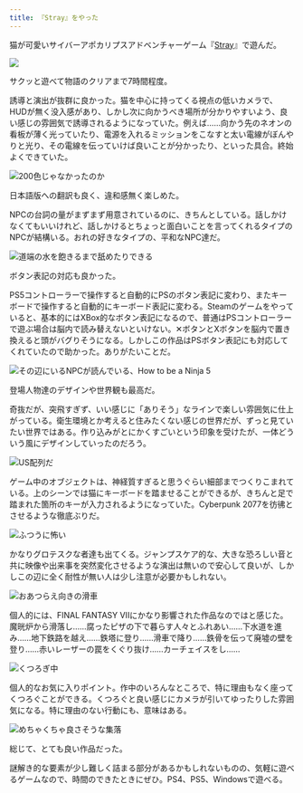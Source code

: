 ```yaml
---
title: 『Stray』をやった
---
```

猫が可愛いサイバーアポカリプスアドベンチャーゲーム『[Stray](https://store.steampowered.com/app/1332010/Stray/?l=japanese)』で遊んだ。

![](https://lh3.googleusercontent.com/docs/ADP-6oH__ji_O5nDta3DuCYQg2WU2i7Mf4DHf3r3dfHkP4iR3KXM7uYUUxewYiaMIVAObLBRmH_4OM4W_pX7X9TKtYW-dQOgC67PfTmVl9LROUlmgAyeBDnA9Uby71jyzF9bofkAxBzutfOgWWeI41741scnLf4xVtk72KLybLWn9oYG50PUFawcU4u9NARV-HGQElM9gDCIs6gT4zyFI0OgTS2CpEoBs2l3q3yjCVY76PSQHWHMhz5tc2Gw1nAryJlnXlzDgjb0gUqWJaVC8rCh536kewiKNWlSuEjEDKpUgJcun-W2jTr06qGpDb-fEQGlg3bKfWacC-APb1UxcJh-cRCuXpHL0mB6V146JAcrT8-tgbtrkGfJLwNWkhIjK8Ifwnu9dIxhqLn0tQCjPUjLXF2KVL2SmunncXRYdApGruKfX47oH3w9Jzew6uEgpD-EM1CKqLCPuvi0dxGV51S7boNjxid7VgNx0ibDnxHpgLZAOikLPPEHtwChgYMSVSbQc8u5Jy-tW7bACzqMlKAJl2uDBvs1LLJUt6dPZiRfDN1mZFWStMzvYqcJK4qOzQNIvvdlJIh8cdV2Q-2vEmdmdIlM0gCIbMNsMbpmf0pR8SYtChShSBAiLpFbVc16dDNCSHODq7DYYjRaUdfBYkuojDzAK8dq3QND_2bEfijU71ZK-gFoPjahLxe8os978V4401rlfrzFovXFnNwOdpx4IrTid5I-Ij9klEfw4u_Gz7VluakCMuMwj8D-5gXNYTTaoqauq9_TGNHFh2TO4KAT6WSjfEGTAylHsVoVOSNbewAwZ6bBX2LOBpQhiZo3Yjijne3Da_NwUR4q3uw-Hvu00qksmPC5wHLea6GlZ3s3oFcopEihTG8YUIm42VSoLNN1mYSFMrHDPAfmfuVtXJLtwQ73-ByekhC_TFMr2l8q_HbOmvObBrIRy6Qk8XK0Ha_J5a9iD5PLDVW525LXQZB6JFQni7UN7_AqZR7-R7ljRP1LMhPNOJAYsjDkj6r6Car8CM5Xf5qBITq9WhSMCDGk5k9WaLdsGNrxF2-oO3N1HkyWNnmsp-U6gyoMUzcqkDnRS1IWQwUqSOZrisbI4uR3hY54DhxT_JQZo9Tx57FtuZcPrRC5IKsznhCQTRZUEOa2tnx2S-KFQqNd-A-1Q2ikBXTneKt9BvX9vhdJxSbtksqwKggYCOC3ou9-KR4fuI1-V7zATqAuSDjSTuq3yGhkyZwvnOrUTcKrL5zRtcrB-v1Gau-5Ww)

サクッと遊べて物語のクリアまで7時間程度。

誘導と演出が抜群に良かった。猫を中心に持ってくる視点の低いカメラで、HUDが無く没入感があり、しかし次に向かうべき場所が分かりやすいよう、良い感じの雰囲気で誘導されるようになっていた。例えば……向かう先のネオンの看板が薄く光っていたり、電源を入れるミッションをこなすと太い電線がぼんやりと光り、その電線を伝っていけば良いことが分かったり、といった具合。終始よくできていた。

![](https://lh3.googleusercontent.com/docs/ADP-6oEPjYfxwYE2sd190KEXonuxP7uaB3pU1WbqC_scboNryQgMah5n4Lg5qgJTLn-QjKXLQQw0-shB5-oUCzHGdW1GlxtZ9NnSCf8YtLzPSg3x2SmrBePDiK8DHd2H7wor7dIV6KGCsPULeKrZhvgC84N-9IjM11pEEjWdukA5a80_8u5fUEc9DYSeVLgZOPU_Mcp6EVmoQBUoBAGUQR8ejWCbzAbpiDR5OJPNwMaq_-Khc023TjfitBBMT17Ba-_cytljY4yo08UdsPANTtqi_Q8wymAOot_VhpdnmPaUiKx382Tqv0qbSa9IXekivIVMuPaiPuU46Us_acivBQiXH5XH26dOkHxQLKx_0IqvkPvqt8Y4MuirDUThvNbbRkLLufxdMbmuuNUzu6NP99Mf2KAI19nGaeot8Fo5-VPFVrlwDkUU4wr_31Xh8ZChpMm836V-OEdR36wZ5Y_9wbYJTQINHhFpxPt1q7e1h4bOzae3r-QurWawnwHkRahMbrVBu6tgaxBctaYzEXtGpASJNOYvqfi8p-N6lsgHrUiBqP44uStKZ7PQyGnJKQ6g5nZfEgilpFNhxplEaV0l-Vxxg7OGV0Or7G8K7QxmPbK5IqcI8gdzAf_M03jq52unY-g7MePOC9-oH5P8ZV-Ua-mVFA3uovYzibpESZmizQJFqS1FwPIFkl8JLeyeJHHA5GBrla6w4RJ78VsZMdMjfjBJ-ceMKfW8SV6m5Nx54w4hoVG0G0W-U3nowvddpLkCZ2XEf443Np8X17zQRl0Rt0bXjMzrruTq7LxfGED3NctjcETokkBGV4JPG-eWTZS-5Jp6MxZI7cOmwg8YaBIfgBdhBwtnfZcZB94p3J8j7zgR38S8QiGmEJU4WcKGvkV4VDtsgIofiNmkyuzah7X3n8IxQoPZwTGa_m83BUSpGI1GU5zWiDD8NF2huM-jFcno6I3OkCCL5rU-HH-P7DL6amzlyUAKOAZCcX2nvofm4fdyCsvhXJVM_PjKEaNng312wUOT2lxbJlKnB_OKXLxtyIa16g_BB28_2WfHo2wPz0N8OTJ_B8z_mX8C9exldv9LMF5htwI7S2-yTsrM27tx_7Oa7FMgO6f66CQ8jvaKQfE3ap1Wx5tnv9f9xGkAuZtn0M92KtYW69bqdTsVkA9pmzh23-nRYhaxWVyC5hZRh3AUn_80bzBv4HssNsk67cj6J2FPT4nH2hT7LejFAUymEix_bg4lW27cjcn9A3mPzXjAOPxRbRKhxw "200色じゃなかったのか")

日本語版への翻訳も良く、違和感無く楽しめた。

NPCの台詞の量がまずまず用意されているのに、きちんとしている。話しかけなくてもいいけれど、話しかけるとちょっと面白いことを言ってくれるタイプのNPCが結構いる。おれの好きなタイプの、平和なNPC達だ。

![](https://lh3.googleusercontent.com/docs/ADP-6oHM03jmrfUWNIpHaNSeEV9YLXRBxNmwep6EWNMiAnSSDR1dtFE7mlGL2BzO9wplU6BD_7XJvsO0z88U0EZEU4_QDooi-TeMvB8EfOZE5e7-8TQVIOjhCwOkMp3TNGr6VxnsIy3j9oU6RdjpSIEONf2tzT3YSPMS0ysWELbuMAQ7UWEo9CxOWT_Ltk3NI6thVuD4mZPMdgjJiKR4LUOea09343LqAZqwmsu0_QO3PNU7egD6Rga6fJRVInVmMq3gpBWZSNfUUlkYDdiUOu86ba7ToWFPOOtQ7uzWEPHt0fh2uw9iYR-k_ydKckSY4KH_1BmG7O6-Y9MoVoq3-WTh1wt2hBsGOeAPVYLmKUxfRMhXZiqCafglBzXybOJ3sAyEFokOWN7tHu5PUnGdlqMrjPJJcBB8YAWq2xXb5YlynQA5trAgWR9WR7P6tKESMele2AP_NUi8sI9khOVZYmb-6DHQqkyMsZEZmfZEmQVHp8vXD8dDcSXIrQN5nLaS_xs-uxwzTF2cjANguJy0iXQYA3XXoAYK3Lltjh0jykJX183PDLy1aKK_2mY6633WdaBo6awvRXFoe74UFj35MaH1nWF2jCwOs7l6VbLrWo5_TRkb2e50RcNTL8Ws9Drgf7CODoNisNrCNiYJzaUUXOHHzhVVvgcMQRtoQxkyzS_NR7_f0O9te3U_BhUJP3i54H9p-FcXD-NUoxCCP2_5FZanXT_Zd0sU8ieXh7QufB-5-8kRJaYb7KNJvke-dSnpH-IoX24IgOPZt6TNmBF2ayqs_qsYeDnXHOujpdNnM3-eF9-HR22MjdlrZSBhKJp6oNnShm7lfiQKghZNSvqwR-OKOY3Wh7pwVLpr7Z3t1I9kY-Bv-0Ru2252b5maQTx-V_q8beaPY5vpCKN_MBbNeSzu9TqsdwpT8YIivcvHgK7hpiHOwrh71KByi-LUr9lw7P502OXsGnPK9smBWaL7EMpyD4p4DXVemc6Dosyg-iS-QH-JeIYytYYniMD1NMAhSEfMrCmT7rnAoLkms2Lhym-3tHp1DDEh1dPK7pShNIUiLh8WyQtR27VMfbmv_Fy_789mz9jujaR6TqilBwmcP8TGJhfty_nyzoUvXOXviRxl-gvmhzD0-oXdelNQUqVLmPXr8pENNkGB9uuKC-guCoeKJrMWJWEX9LCbgI9ViMXw0IaQ11XlDmLB7l8NmJCYrEIgfx7pAnrim-JsT-2-yJZpBmDfloFzbO_FtPt4PTLjoU8sZAarsQ "道端の水を飽きるまで舐めたりできる")

ボタン表記の対応も良かった。

PS5コントローラーで操作すると自動的にPSのボタン表記に変わり、またキーボードで操作すると自動的にキーボード表記に変わる。Steamのゲームをやっていると、基本的にはXBox的なボタン表記になるので、普通はPSコントローラーで遊ぶ場合は脳内で読み替えないといけない。✕ボタンとXボタンを脳内で置き換えると頭がバグりそうになる。しかしこの作品はPSボタン表記にも対応してくれていたので助かった。ありがたいことだ。

![](https://lh3.googleusercontent.com/docs/ADP-6oGWwDkcDkv4Ov2r3a5SgSfUSlMfw4TsEkiBYYa-tXonrwAooqWEQAR08IN8_jnLHt04P8R8GDxdMFGodsbr0dymLn0Oz5rjCPQrDbyK5NTN4Dj6qXkezDHDEw9VI1GfgxW2YVSc1uZDFcqnc0dOso_TyWySM-4ii6B442g61L4SE7rP27EF8f56v5HkUPF1I7ZOiAtFPZ8sMO1OwqQD_Fpr2ParaOOcWYG_fNPEAGvBEtL9U7Zzi4A1w5Wbm0x6dBoQlHZd5iLkcCfN3Ez1fVjF8LtszPp-cEbVQuX8xTaP8lwP682yDsR7hoz_umYY_jK4jvC2PQzY5yMYKPhmYN2PHhFgjYGky3KczoOHdUMa4JqmgiJQByGOzuDI3-dLkR521cPP5b9x2BYiOlvU1eG-pHw5goNDcIQpSglr8IsrKRsqGozyrlcG-ieCuAOjCJQdl06UQD3MaUQImOLvakWuNLPNpzyzeSZxN7Isf-dJ1NzBqlB8YQeB8d4YaKvGI9cCamjdcOL_LXsj0E5Cnzsk4lMRp0RgBJPv8EQMKw5gYy_vPU1tfz3EG6_yuqB5zCu1z29dCxY2HDCWGj-DZCbRnbmN0d1VxiUiZ41hFi11rDGQxmjwVKG2fdVetqpcqY_MBnOAs9zwi-hniwkzSVtFoBl-yPz1sNuPGznxvCkuR6DzTa8DLCUeA_LlZeybrREaS5hNqWqH5LoiE2eInK-A5YIQ3E1GfyvEjauHCRY9-k3OA98PbUbeTIfG0jSdcVVCZSTwS7KHMDoaSFHqrw5nwyvJh0JUP4VFEM00Qpa3XdmYsZBtrlaRqux5-69-kIZxrdm8vNmH7n9GNr9N_v0cLkv-afSXWrKcj29s7fTzeM526bgvE-ULy7eQcCtyPtzUfULQtJGVw4eMwLvGBZh9dYnc4tJaCEyKA70JF0ssQO8MvMTr5m4gZuQeywmSfQOona7euCbcTyC06AnbEhkekYsbWieP51OxVN3vfW0seZZvSNk3ipht86FP-YJ-ES25TD930gDICVOiPJIJ9e4xzliF_BvfH8jGsZ7eHbufubFsb9cLiou4x1MyLezkfc1qn-XmwKHNKeUXCUHbHOIL9pCAX5tHcvIMiy97dcIhTXS5LTknYPm46anWzXKVwT66U5jpu6Cvu53hyG_1UtozxEiOM4kSpBXpLYv1U4g2tJLJ3qZKxYNQfw89sw1ZrEAHcR_f1sORcpWfTFNm3aiMFcSKXUlKM6DLHIIJ0WC7yxbktQ "その辺にいるNPCが読んでいる、How to be a Ninja 5")

登場人物達のデザインや世界観も最高だ。

奇抜だが、突飛すぎず、いい感じに「ありそう」なラインで楽しい雰囲気に仕上がっている。衛生環境とか考えると住みたくない感じの世界だが、ずっと見ていたい世界ではある。作り込みがとにかくすごいという印象を受けたが、一体どういう風にデザインしていったのだろう。

![](https://lh3.googleusercontent.com/docs/ADP-6oEaki0iYHtfnAj6J9bEasuWMYuqJFzJTuqrS3A64jsyWlf1fvrZbhofh1Og_Dv_dKdTXKQKZc4Mg_ogNJ7j3UdSdNFIekMvEsM2H6ZxaDwSJg7o9HXsMQ7JnXpZKGeGSIHtIVaaR-cAl7aMR5_3WKrtyZFrhMWPGbEz3KrZ4rfdu7JbJEnyQBqmD31JewXZp-l07X03_slPPqzJAThirs6ws3FzPsgQhxbM2yZi8X-J3js6Frwb85E7qoyF6CejQq8m6NjZzDY3IA55Vm4SK0ymNkua-xEC5DSj149omx_0CAMzNoGqCxyBLBHZs-itvTBBeKMA68B3rwYJpwe2fM75J8NKo3zgFCu05qn_r_a4OLs4c1XxizD99KY1TeZztSQvZL4bu2YO28uyTWqKmUEJtyC7gHUEhS6VKX8_wcpMgWWsGF6PguQFZAfumx2ruElLVus_ZT5H3nJvK3D1UyxwV_XVI2_pm4uV8OMI1ylhS2by-F_RD4QXR2aDxgXR1R5BuiSIXvhmQtGxj59k7c_ZlqiDCipuVXvhQhxu__AsiD9k3RVYON5OqiIIg-805-Au2oeYS4kS_jW_5UME91uXbfQQAdAViyKnx_11o1qlDXiKG486ey7lGMiia72UbTYJxz8qX4Q3SJl7N1D7ldalQTOYLdG724JaRz2QCB5kc0919R1TjT3i-PaWwMhnIeuflfu4MKYq1bJpDnXkcbV8-YtynodtVzKa7M_hAWu0n9v6toT0RztHtWeINu8ZBN1igVx7iCof70VtP4P1UlDURE-bCwe-hGtM7UmEBNktIUVbzHRxYAuulxd7hE4BNWQB4GAVNN_rvyaNXwAHvS2DXzLbrba4LWuaj50x4tS5TvSxL_5a4GOtXcRwuVxNoSOYpSRXBAcGAuz6hnvGLOcR5dnfqXq6YBOVAyP1s6DcGGDwwmbHoXj1LpoLLtYHS_Lnvd6a3q7icsH2yL6XZ8_FyL1VpHBomBhKWOv_q5_Ujl8i6DbY6-gzZyTW_R8Xnby9xnD55lJSamTL6L4rnimRkPV5oTQqMu8O_OrT21ZvSGowq2g1ObjaUak72FQzwRYFDL5eiRKAChMd8fSghQ8b12YPsEfQfqsDS1cqu9tUSno1SWv9P0t7x1jsStsSxXeuyfeCkv4YobqdHOop2NpVz43Y5u15BwjjRcY3UrM_N5pF7YuQ0SK8e9ouLZ8YX0BzhFSkTYKbCQx5wwURbe4MwJcuxbsiK9egn2Rw0l744_4_SA "US配列だ")

ゲーム中のオブジェクトは、神経質すぎると思うぐらい細部までつくりこまれている。上のシーンでは猫にキーボードを踏ませることができるが、きちんと足で踏まれた箇所のキーが入力されるようになっていた。Cyberpunk 2077を彷彿とさせるような徹底ぶりだ。

![](https://lh3.googleusercontent.com/docs/ADP-6oE4C0Ek-2yWvFMYTBSfEmhki8iRvlpuDJw7aEx4MbfABcNvkZdfop-xWxlcv5SLIDU8er8LZBzwz7bPM9D4_hFyxqyeEKT3kPeqGo00u5j9ffJKfwSD9kYu23eZ-QAjHULmJaYKcHbQH585AUEZpIK0BRnLuLpZTc2SD99osXYJcNYYotIFWpdeGFZl5c37XopN0O7p9Znz2BGXilf9URRuyqxzD6sLIvguIhaOCJSscmMBwSWEX6UL3TGOSHNTKcy_xB_6WGmPqei9OuZ-OSyZGAwZ9NZhtleBlaNz0b9B6Afg7zVPPfwn_zN78e-Qg7Hp6ZEew0FGYWqKIPLHlI686MtDvyn9aaahG5lFRI8tC7EG1fadx-X-iZ0eDsVf0DTU0SzPnx34SlNtKIihh7scbPlqPY7LCiy6J7VyIdEobcpxHF0eYPsxMLBf9ozS5hevJIUZOPm7r-HgctnXh7YVMLb0zEAuH_8KZHF1_OVwCbX4FOaHZucvjvrBNet43Syo0ausUlc9DHkcAGnF6KMAwyKFHFhZoCGopHIpb0tvnpo9-iIyCIu6J6pBqjnli6eO37s5THheYO0_wlcWfEt4RZS0RqO40IUIo_d11wcAYqf89WRKr8vy6-WMQktKdgFf3WTNa0SPgwqUS4fhxz0imsnaxJdetN8ewGsF88cwBkeLI86oaQIxk3rwra0ADoYlZe6SdGE1D8i8fuNTBfgUciYk6OQS1DWZ-F2vsUM5ZCa2eCdJ9CX4yJvxmH8Um_aoRofYYgVkwpwgw8yJbWvuBIZ5-RoulO2PvAy975Hgs-fQe9WJvN50ZtouwEk60xIS9WhjfT6bHRqX2-l9_0aKUtkT4RIPmQ1TcwwTku59t1pTmJfnl-_iLiScJYGKlurg-iDKfhhcLyqI8FZYRtZxKG51oEzhQCaJfokyBlOjt0HgerNqBmApsbA7ZOufufEuzVxS_Kj1SClKlXzufWW-hnelCEqFRbDDP8HkPy4lne-VhwkDCsuEt4xOKs8988N7FlTeyvPpnQ4GeiDAZL_48UOo88_rXWQ_C2x6m_ypYFS4f5RSp920LgMbDMWu0lZi4aEFBseK1y0W9uCsWfNYnPSiWoD0_9wCpiJxYuM7aHhUu_FbLtRNZtH00zkpsEOlXjaMlEMmv-Wo5yZO7o196XQYtyUQbnxFkyDTI_PzP6MAMuDcwJbG04a40qlmq3BzfMIM55u-KpLZwB_YFSGhNnQrC-3nh2gN0E2Fp2jEVkQN-g "ふつうに怖い")

かなりグロテスクな者達も出てくる。ジャンプスケア的な、大きな恐ろしい音と共に映像や出来事を突然変化させるような演出は無いので安心して良いが、しかしこの辺に全く耐性が無い人は少し注意が必要かもしれない。

![](https://lh3.googleusercontent.com/docs/ADP-6oHi2ZaZVtQ0E-DAVInuIF7LKwMBCewhW8dTJWLy86qWlz5-bU5dLPH4JPjE4i0GbCunbZXGtARJwwOkxBlyyn4JaLOjPK4wbs-zzoj3rhXcCwh5ysDHmKdBpfVLxkkMXr8SvUVlblyZEd4O2FUr_5d2d3aW2dwIvzd9PRNsrh54NvA68ZQEcZoM4E_qkFRXvbFr-w7sAygIvlamejqytVJfhP4DtfZBSd8OQSHxYtxiG2bvGQb3jv-w3O9vMe1sFAB5yhetQ7AzbR2Lw3CDfpp0SdKCySNKhaGFLjBpQE9YcRfNYX9vtotSsbzf0ooYV8G3WybjwG9QXctXW2Jbmrgb17QmfSO5RrLrArGRkr7MiAr2ch74wF5inJrAxIx9F35a0C16ty_9_Gy87OWSXbOIdlN9gkrm8J004D9yJolNsh7zs4H2FB5Rke_ZbPeDBvJtkF2bORsKgXaToXel7PCkSGg9sWmU7G5YjwBRx_FPv7CmrMQCFyRy2aT9JoJbFTvYYywLypaHBwOXG89cbdBImDcDP1j_pqhSlbr8dpGtRDeaJcFIcjM9YBI-Uqx6B8D5fzOm7PkODaAzEPhV007DNpmUukOZJ7bYgzkapXOI4NUfQtw5-5_opzbxnqLU0Y4qA_pV1Ym53aZ-CfAs_o-CFcIOVRfpY-REMfx3yZLvQzKrpvE4yq0vssXGdcUZzquRxQs__qmCUmXRlc8NJfNFaOSGC6bnU3wJ6i32amba-o-rn1PMliX69kYuEoxn6VpPDPPect_lVo51fA9v98pzwdL38R5O8O_EuGLeDqu5qu7lgVeAmQousrWNAonXeEsGhSPAUcmjMi4sdSYvx1_AQljoBpHb75_Vsmrwjd1QQQHiiFgwXXQFjP8c_e-dyCtvENm_d8ikqaAMCqoqWu-uXA9wEilBIew9H2gD46iE9kCIWCbPkieM0gNThwIvIhFbRjc8xIbfgaCjuLA_0Mz072ASxy3H_7Uox8vqh6mbJ6E9c8PWUdKzl37GU7Uy5hxGecAft6TdgRZ1xGBSeXu09rFcZFiPjO2ParzvDNY_tUwwDui_b3wcqTDwrQz_RO_zhGM6QAjmh0SFop_rXBcx8BALi3hp-ptVg_hZrjMnu3xzA4tlYbap0JXRz1A2KgPKyR0ekI-lhe4HVIxDYR7U98RTODzyQhZ7wl4zckv92h04xx-ixKxte8eygWoavVKsfCtbqiBqAYasv4JJdrxiELEogebTig9Dq3W_9V6wnxi4rw "おあつらえ向きの滑車")

個人的には、FINAL FANTASY VIIにかなり影響された作品なのではと感じた。魔晄炉から滑落し……腐ったピザの下で暮らす人々とふれあい……下水道を進み……地下鉄路を越え……鉄塔に登り……滑車で降り……鉄骨を伝って廃墟の壁を登り……赤いレーザーの罠をくぐり抜け……カーチェイスをし……

![](https://lh3.googleusercontent.com/docs/ADP-6oHrDpvwleHKII3tRFz6YOAU04Pe33UoYAfwKtVBeVmIUafp8LXKR3wuWGpbLa9DRcfAgPj99kBo_jizj0Q59zUz8YhnPdzvaqDvMAPRm5hu4-xtgp-8pz-pNRTXFo9tACxIJP6YCE9WPqdjBBhJwvRy2E8newWDFPs_xfKPijlxIKxQik_KxMrElb7gmLWFl_VVsDtlwCCgyagiNe3Vgf1Tz7YRTXYPMnWsq6-A80FY9C0aSAQJGK3_i7v173ooTBKnbkP_lYXd2ga0gPVHhGWFaY8WRbItFiovGc2i3pISN3s6XKQ0LfyJB1BKp8qEot_iQbe71XW7bliXkunotA6TM2fm6ha68iwfwRUYp3qRT2f7Ngd0CWvTbeYk2Mvrpxq0ltmZg_WEMGkdF-rPA3SA97sBNVGT5pSIfbP0aDEpnrVJ7RqqMMLGkJYb4Fpofkd4Nx4SxliYYD1olyuADanCz9qdT2yXw09aJ66g1L_u6bqo0Rovy56D5HJ-hyc8UANfFlClJV-rG4XjWvj8PVJBf9YmxqiHWxexDWgmVDsncoMpkkay3so01XgUD2IFDEsTLRIsXFXycoLqWV4u0_WjXuyzFDTtljdCoxZBAv7djdccz41cExElh-MOHe3sn7di9jm4fmIpR-7dJkychxIy6E1hUZrdgvt42a5eYyNEeGeecKSGLHkpqPwWXJcVWjL_quDvaX6_LpStrd0T32C94NPVawsv7H9Zj9zm9fPsPE2LYpuQLq9iH9bXVfQFPiebfDHyUdH_5Tafq0YKsiGs23EF01l9sp-fsGC61wz50S2X0Qv8_C2KoxpBo-aiD-V4KGV6SMyFUlyfo7Y2bF1wpF6oqEwwRfGGiH4mtL_4s0alUdjnKimOb6FmOmGs28ke6fKTScO13hnJCS3x8y2GoEE2TTp5vXpSB8XYairXwCskZzgIquUM08J3nk1s41IRzKaUJNpk-bEXt1vHf4KxO40A1nvzmphlYAr29qWvtdV-LHor3x86qhP4ga3kqIg-vkzyMfFD05EqQp6sPGX-LHP5R48_C67zHg-kfpkDFz0Hstg1Cxu-qg-kB9mIT6DYEr_oPLyVBlIaHbr5Q9VBRWnD_BrAR70Rdioi5bQsz7OEcHXGqLQ19UjGElGSzp1T4GgYrdcdQWFgi8rzyuFEpDaWpFjKxM9WIzLg_kRrIeTmnt-DkJ_b97ht7fu4UvsgT62mSpljg8Qumk0ZYJu04p2DzI69Nmd_O6TmkAY6VsCMGw "くつろぎ中")

個人的なお気に入りポイント。作中のいろんなところで、特に理由もなく座ってくつろぐことができる。くつろぐと良い感じにカメラが引いてゆったりした雰囲気になる。特に理由のない行動にも、意味はある。

![](https://lh3.googleusercontent.com/docs/ADP-6oENbHiJ6fUBSkpD-8oqK0luMQ2FBb8PGkQWYEenrdul_LTLp8Az1fsLxU9zpFArvMWEW3FYNMSb7O1VxFCyyD5TUfL0evIymxxPGsgUmKK_JEZ5QjzfvgWnR4rau9gTxD6C1TJ4yqCFn9SyyqhuwE-B4ioLWMEwiHRblBZCm9k39hMps6KScd2_JMBm6zcMidCLm520qpW2RGZfOq3DXNx61Iwb3jXGgmlPm5SsComxhY54qKr4OZQubElnhWUCzdMkSy4ctf3y2Yzj8IR56zUeYlxxBhIFmEnCoNjIiqrLqQ3gaTRnzxU-xLF8wchWmm7sguhxNm6ndyX7XFqOg2yiYxwRvDZYqD_KmHEAuuFcJP6SoloX9JyKBBjjhtXCThIVXnbKOr63DtjquK8OM7vkv4Lxc779N-qMrzkoKK9qq7rxziXHKSqkksFzN9JHc8IdFDgYbB8GfWKSOerbjaG_dgvTZXsEsuEtS-oV8OsqVRrct0NhzyBJO_VCm-dwe0gSwmA8ajENafQLpvOkxoAD2oJr3Y5-dKCQi2qjG0lKQw7hX6wbw72OEjLo8rUvKjUP3ARxMQL-xdn94waTEQnF-ak28xqQhfFnAbdM4NVuSiroPiKh8Z7B-fAL3U8-T6LEWd-a0JTDWOeZEWEzAgc10eDmgHzTAXxUQyDFfUEFbkeLs0wE5Twee_j_RDvo5WPp26Rmbrb-4-bhWNPNCWMREsgRjO5nuoGOTA-RhHs4w92h9GHDruWl0qGqMO4X_rCyrHmsRPaXMA0iwiMNPecWn3KfNyyhBnhkxVPrct2zx_dtRLr_QJd5YwAe9pI3y0kZKUEY2J1sFrY1anBQoxTcLXQ_EUCrnsHoWbHgheq22WBa_3i10idiRRvXb1V0s1NXeSJlgaVzlFBjQebB-_oSX8ERxExksofcTQiwbXV8agCBgO9jmIMAJwirl6rkOyItwTzLyviuoihUasy5wvNmERpyhn8MMr48fcwFPxIWY7MTCFw7c8fZGAow9A8YODqcomVVuW_P-DqNhlpN05PBg3bS5SJQG6VzTUiLcbujDUulFBvV2y-NfycbadIdGS7E0FPn28_X9BYU3HHIv5vJD1DntEP1QaKYesxhLrmfGvQjW5rLhkAPx3fOoyn6MNDe3V8lMgeIk3XyHGEVmYxo65gM70sPLc0mdk2B9edSdCzh_K7kc0YQK5LN-OS0TPpjrS91VBI67JZ813mx_Hirwb6AlC7pyxjBoc_zzG4X7EZH4g "めちゃくちゃ良さそうな集落")

総じて、とても良い作品だった。

謎解き的な要素が少し難しく詰まる部分があるかもしれないものの、気軽に遊べるゲームなので、時間のできたときにぜひ。PS4、PS5、Windowsで遊べる。
